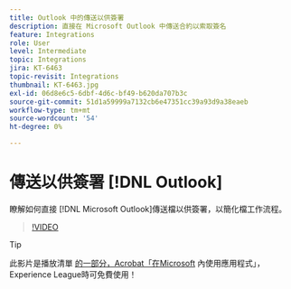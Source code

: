 ```yaml
---
title: Outlook 中的傳送以供簽署
description: 直接在 Microsoft Outlook 中傳送合約以索取簽名
feature: Integrations
role: User
level: Intermediate
topic: Integrations
jira: KT-6463
topic-revisit: Integrations
thumbnail: KT-6463.jpg
exl-id: 06d8e6c5-6dbf-4d6c-bf49-b620da707b3c
source-git-commit: 51d1a59999a7132cb6e47351cc39a93d9a38eaeb
workflow-type: tm+mt
source-wordcount: '54'
ht-degree: 0%

---
```


# 傳送以供簽署 [!DNL Outlook]

瞭解如何直接 [!DNL Microsoft Outlook]傳送檔以供簽署，以簡化檔工作流程。

>[!VIDEO](https://video.tv.adobe.com/v/37839?quality=12&learn=on&hidetitle=true)

>[!TIP]
>
>此影片是播放清單 [的一部分，Acrobat「在Microsoft](https://experienceleague.adobe.com/en/playlists/acrobat-sign-integrate-microsoft-apps) 內使用應用程式」，Experience League時可免費使用！
